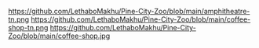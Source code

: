https://github.com/LethaboMakhu/Pine-City-Zoo/blob/main/amphitheatre-tn.png
https://github.com/LethaboMakhu/Pine-City-Zoo/blob/main/coffee-shop-tn.png
https://github.com/LethaboMakhu/Pine-City-Zoo/blob/main/coffee-shop.jpg

